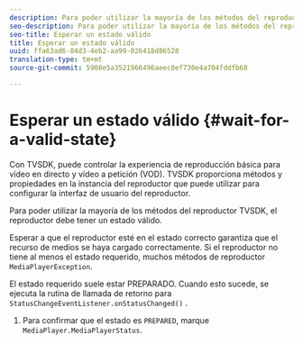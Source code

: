 ```yaml
---
description: Para poder utilizar la mayoría de los métodos del reproductor TVSDK, el reproductor debe tener un estado válido.
seo-description: Para poder utilizar la mayoría de los métodos del reproductor TVSDK, el reproductor debe tener un estado válido.
seo-title: Esperar un estado válido
title: Esperar un estado válido
uuid: ffa63ad6-84d3-4eb2-aa99-026418d86528
translation-type: tm+mt
source-git-commit: 5908e5a3521966496aeec0ef730e4a704fddfb68

---
```



# Esperar un estado válido {#wait-for-a-valid-state}

Con TVSDK, puede controlar la experiencia de reproducción básica para vídeo en directo y vídeo a petición (VOD). TVSDK proporciona métodos y propiedades en la instancia del reproductor que puede utilizar para configurar la interfaz de usuario del reproductor.

Para poder utilizar la mayoría de los métodos del reproductor TVSDK, el reproductor debe tener un estado válido.

Esperar a que el reproductor esté en el estado correcto garantiza que el recurso de medios se haya cargado correctamente. Si el reproductor no tiene al menos el estado requerido, muchos métodos de reproductor `MediaPlayerException`.

El estado requerido suele estar PREPARADO. Cuando esto sucede, se ejecuta la rutina de llamada de retorno para `StatusChangeEventListener.onStatusChanged()` .

1. Para confirmar que el estado es `PREPARED`, marque `MediaPlayer.MediaPlayerStatus`.
